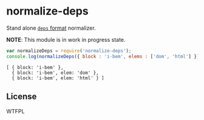 normalize-deps
==============

Stand alone [`deps` format](http://bem.info/tools/bem/bem-tools/depsjs/#deps-js-syntax) normalizer.

**NOTE**: This module is in work in progress state.

```javascript
var normalizeDeps = require('normalize-deps');
console.log(normalizeDeps({ block : 'i-bem', elems : ['dom', 'html'] }));
```

```
[ { block: 'i-bem' },
  { block: 'i-bem', elem: 'dom' },
  { block: 'i-bem', elem: 'html' } ]
```

## License

WTFPL
